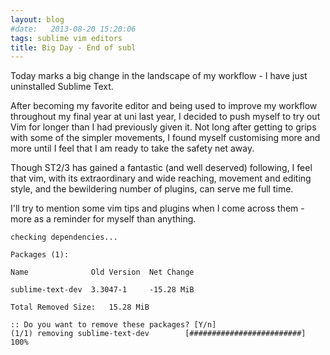 ```yaml
---
layout: blog
#date:   2013-08-20 15:20:06
tags: sublime vim editors
title: Big Day - End of subl
---
```

Today marks a big change in the landscape of my workflow - I have just
uninstalled Sublime Text.

After becoming my favorite editor and being used to improve my workflow
throughout my final year at uni last year, I decided to push myself to try out
Vim for longer than I had previously given it. Not long after getting to grips
with some of the simpler movements, I found myself customising more and more
until I feel that I am ready to take the safety net away.

Though ST2/3 has gained a fantastic (and well deserved) following, I feel that
vim, with its extraordinary and wide reaching, movement and editing style, and
the bewildering number of plugins, can serve me full time.

I'll try to mention some vim tips and plugins when I come across them - more as
a reminder for myself than anything.

	checking dependencies...

	Packages (1):

	Name              Old Version  Net Change

	sublime-text-dev  3.3047-1     -15.28 MiB

	Total Removed Size:   15.28 MiB

	:: Do you want to remove these packages? [Y/n]
	(1/1) removing sublime-text-dev        [#########################] 100%
